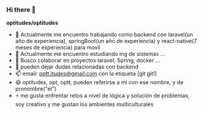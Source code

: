 ### Hi there 👋


**optitudes/optitudes**



- 🔭 Actualmente me encuentro trabajando como  backend con laravel(un año de experiencia), springBoot(un año de experiencia) y react-native(7 meses de experiencia) para movil
- 🌱 Actualmente me encuentro estudiando ing de sistemas ...
- 👯 Busco colaborar en proyectos laravel, Spring, docker ...
- 💬 pueden dejar dudas relacionadas con backend
- 📫 email: optt.itudes@gmail.com con la etiqueta [git git!]
- 😄 optitudes, opt, optt, pueden referirse a mi con ese nombre, y de pronombre("el")
- ⚡ me gusta enfrentar retos a nivel de lógica y solución de problemas, soy creativo y me gustan los ambientes multiculturales
